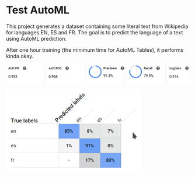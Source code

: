 # Test AutoML

This project generates a dataset containing some literal text from Wikipedia
for languages EN, ES and FR. The goal is to predict the language of a text
using AutoML prediction.


After one hour training (the minimum time for AutoML Tables), it performs kinda okay.

![precision and recall](./docs/precision_recall.png)

![confusion matrix](./docs/confusion_matrix.png)

